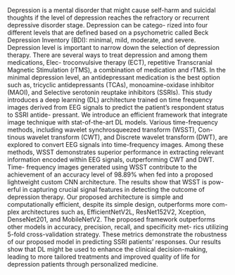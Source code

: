 Depression is a mental disorder that might cause self-harm and suicidal thoughts if the level
of depression reaches the refractory or recurrent depressive disorder stage. Depression can be catego-
rized into four different levels that are defined based on a psychometric called Beck Depression Inventory
(BDI): minimal, mild, moderate, and severe. Depression level is important to narrow down the selection
of depression therapy. There are several ways to treat depression and among them medications, Elec-
troconvulsive therapy (ECT), repetitive Transcranial Magnetic Stimulation (rTMS), a combination of
medication and rTMS. In the minimal depression level, an antidepressant medication is the best option
such as, tricyclic antidepressants (TCAs), monoamine-oxidase inhibitor (MAOI), and Selective serotonin
reuptake inhibitors (SSRIs). This study introduces a deep learning (DL) architecture trained on time
frequency images derived from EEG signals to predict the patient’s respondent status to SSRI antide-
pressant. We introduce an efficient framework that integrate image technique with stat-of-the-art DL
models. Various time-frequency methods, including wavelet synchrosqueezed transform (WSST), Con-
tinous wavelet transform (CWT), and Discrete wavelet transform (DWT), are explored to convert EEG
signals into time-frequency images. Among these methods, WSST demonstrates superior performance
in extracting relevant information encoded within EEG signals, outperforming CWT and DWT. Time-
frequency images generated using WSST contribute to the achievement of an accuracy level of 98.89%
when fed into a proposed lightweight custom CNN architecture. The results show that WSST is pow-
erful in capturing crucial signal features in detecting the outcome of depression therapy. Our proposed
architecture is simple and computationally efficient, despite its simple design, outperforms more com-
plex architectures such as, EfficientNetV2L, ResNet152V2, Xception, DenseNet201, and MobileNetV2.
The proposed framework outperforms other models in accuracy, precision, recall, and specificity met-
rics utilizing 5-fold cross-validation strategy. These metrics demonstrate the robustness of our proposed
model in predicting SSRI patients’ responses. Our results show that DL might be used to enhance the
clinical decision-making, leading to more tailored treatments and improved quality of life for depression
patients through personalized medicine.
